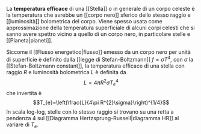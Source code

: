 La **temperatura efficace** di una [[Stella]] o in generale di un corpo celeste è la temperatura che avrebbe un [[corpo nero]] sferico dello stesso raggio e [[luminosità]] bolometrica del corpo. Viene spesso usata come approssimazione della temperatura superficiale di alcuni corpi celesti che si sanno avere spettro vicino a quello di un corpo nero, in particolare stelle e [[Pianeta|pianeti]].

Siccome il [[Flusso energetico|flusso]] emesso da un corpo nero per unità di superficie è definito dalla [[legge di Stefan-Boltzmann]] $f=\sigma T^{4}$, con $\sigma$ la [[Stefan-Boltzmann constant]], la temperatura efficace di una stella con raggio $R$ e luminosità bolometrica $L$ è definita da
$$L=4\pi R^{2}\sigma T^{4}_{e}$$
che invertita è
$$T_{e}=\left(\frac{L}{4\pi R^{2}\sigma}\right)^{1/4}$$
In scala log-log, stelle con lo stesso raggio si trovano su una retta a pendenza 4 sul [[Diagramma Hertzsprung-Russell|diagramma HR]] al variare di $T_{e}$.
